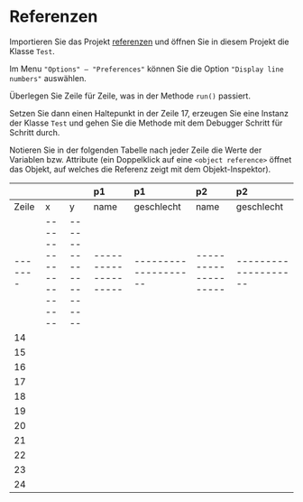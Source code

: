 # Referenzen #

Importieren Sie das Projekt [referenzen](http://code.google.com/p/pr-gse/source/browse/#svn/trunk/uebungen/musterloesungen/src/referenzen) und öffnen Sie in diesem Projekt die Klasse `Test`.

Im Menu `"Options" – "Preferences"` können Sie die Option `"Display line numbers"` auswählen.

Überlegen Sie Zeile für Zeile, was in der Methode `run()` passiert.

Setzen Sie dann einen Haltepunkt in der Zeile 17, erzeugen Sie eine Instanz der Klasse `Test` und  gehen Sie die Methode mit dem Debugger Schritt für Schritt durch.

Notieren Sie in der folgenden Tabelle nach jeder Zeile die Werte der Variablen bzw. Attribute (ein Doppelklick auf eine `<object reference>` öffnet das Objekt, auf welches die Referenz zeigt mit dem Objekt-Inspektor).






|       |   |   |  p1  |  p1        | p2   |    p2      |
|:------|:--|:--|:-----|:-----------|:-----|:-----------|
| Zeile | x | y | name | geschlecht | name | geschlecht |
|-------       |--------------------|--------------------|--------------------|--------------------|--------------------|--------------------|
|  14   |   |   |      |            |      |            |
|  15   |   |   |      |            |      |            |
|  16   |   |   |      |            |      |            |
|  17   |   |   |      |            |      |            |
|  18   |   |   |      |            |      |            |
|  19   |   |   |      |            |      |            |
|  20   |   |   |      |            |      |            |
|  21   |   |   |      |            |      |            |
|  22   |   |   |      |            |      |            |
|  23   |   |   |      |            |      |            |
|  24   |   |   |      |            |      |            |